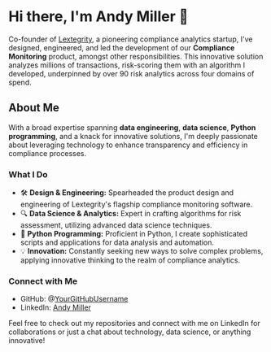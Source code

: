 # Hi there, I'm Andy Miller 👋

Co-founder of [Lextegrity](https://lextegrity.com), a pioneering compliance analytics startup, I've designed, engineered, and led the development of our **Compliance Monitoring** product, amongst other responsibilities. This innovative solution analyzes millions of transactions, risk-scoring them with an algorithm I developed, underpinned by over 90 risk analytics across four domains of spend.

## About Me

With a broad expertise spanning **data engineering**, **data science**, **Python programming**, and a knack for innovative solutions, I'm deeply passionate about leveraging technology to enhance transparency and efficiency in compliance processes.

### What I Do

- 🛠️ **Design & Engineering:** Spearheaded the product design and engineering of Lextegrity's flagship compliance monitoring software.
- 🔍 **Data Science & Analytics:** Expert in crafting algorithms for risk assessment, utilizing advanced data science techniques.
- 🐍 **Python Programming:** Proficient in Python, I create sophisticated scripts and applications for data analysis and automation.
- 💡 **Innovation:** Constantly seeking new ways to solve complex problems, applying innovative thinking to the realm of compliance analytics.

### Connect with Me

- GitHub: @[YourGitHubUsername](https://github.com/YourGitHubUsername)
- LinkedIn: [Andy Miller](https://www.linkedin.com/in/andymiller-og/)

Feel free to check out my repositories and connect with me on LinkedIn for collaborations or just a chat about technology, data science, or anything innovative!

